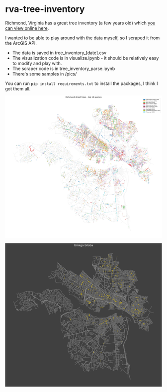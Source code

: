 # rva-tree-inventory

Richmond, Virginia has a great tree inventory (a few years old) which [you can view online here](https://www.arcgis.com/apps/webappviewer/index.html?id=3dda2aa7521941d8a48dc91f5014a5c8).

I wanted to be able to play around with the data myself, so I scraped it from the ArcGIS API. 

 * The data is saved in tree_inventory_[date].csv
 * The visualization code is in visualize.ipynb - it should be relatively easy to modify and play with.
 * The scraper code is in tree_inventory_parse.ipynb
 * There's some samples in /pics/

You can run `pip install requirements.txt` to install the packages, I think I got them all.

![top 10 street trees in Richmond](pics/top10.png)

![Ginkgo biloba distribution in Richmond](pics/ginkgo.png)
